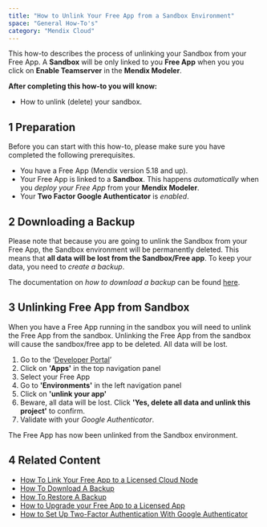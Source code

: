 ```yaml
---
title: "How to Unlink Your Free App from a Sandbox Environment"
space: "General How-To's"
category: "Mendix Cloud"
---
```


This how-to describes the process of unlinking your Sandbox from your Free App. 
A **Sandbox** will be only linked to you **Free App** when you you click on **Enable Teamserver** in the **Mendix Modeler**. 

**After completing this how-to you will know:**

*   How to unlink (delete) your sandbox.

## 1 Preparation

Before you can start with this how-to, please make sure you have completed the following prerequisites.

*   You have a Free App (Mendix version 5.18 and up).
*   Your Free App is linked to a **Sandbox**. This happens *automatically* when you *deploy your Free App* from your **Mendix Modeler**. 
*   Your **Two Factor Google Authenticator** is *enabled*.

## 2 Downloading a Backup

Please note that because you are going to unlink the Sandbox from your Free App, the Sandbox environment will be permanently deleted. This means that **all data will be lost from the Sandbox/Free app**. To keep your data, you need to *create a backup*.

The documentation on *how to download a backup* can be found [here](how-to-download-a-backup).

## 3 Unlinking Free App from Sandbox

When you have a Free App running in the sandbox you will need to unlink the Free App from the sandbox. Unlinking the Free App from the sandbox will cause the sandbox/free app to be deleted. All data will be lost. 

1.  Go to the ‘[Developer Portal](http://home.mendix.com)’
2.  Click on **'Apps'** in the top navigation panel
3.  Select your Free App
4.  Go to **'Environments'** in the left navigation panel
5.  Click on **'unlink your app'**
6.  Beware, all data will be lost. Click **'Yes, delete all data and unlink this project'** to confirm.
7.  Validate with your *Google Authenticator*.

The Free App has now been unlinked from the Sandbox environment.

## 4 Related Content
*   [How To Link Your Free App to a Licensed Cloud Node](how-to-link-app-to-node) 
*   [How To Download A Backup](how-to-download-a-backup)
*   [How To Restore A Backup](how-to-restore-a-backup)
*   [How to Upgrade your Free App to a Licensed App](how-to-upgrade-free-app)
*   [How to Set Up Two-Factor Authentication With Google Authenticator](/howtogeneral/support/how-to-set-up-two-factor-authentication-with-google-authenticator)
